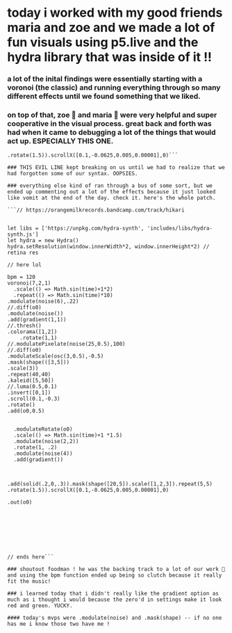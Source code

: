 # today i worked with my good friends maria and zoe and we made a lot of fun visuals using p5.live and the hydra library that was inside of it !!

### a lot of the inital findings were essentially starting with a voronoi (the classic) and running everything through so many different effects until we found something that we liked. 

### on top of that, zoe 🥹 and maria 🥺 were very helpful and super cooperative in the visual process. great back and forth was had when it came to debugging a lot of the things that would act up. ESPECIALLY THIS ONE. 

```.add(solid(.2,0,.3)).mask(shape([20,5]).scale([1,2,3]).repeat(5,5)
.rotate(1.5)).scrollX([0.1,-0.0625,0.005,0.00001],0)```

### THIS EVIL LINE kept breaking on us until we had to realize that we had forgotten some of our syntax. OOPSIES.

### everything else kind of ran through a bus of some sort, but we ended up commenting out a lot of the effects because it just looked like vomit at the end of the day. check it. here's the whole patch.

```// https://orangemilkrecords.bandcamp.com/track/hikari


let libs = ['https://unpkg.com/hydra-synth', 'includes/libs/hydra-synth.js']
let hydra = new Hydra()
hydra.setResolution(window.innerWidth*2, window.innerHeight*2) // retina res

// here lol

bpm = 120
voronoi(7,2,1)
  .scale(() => Math.sin(time)+1*2)
  .repeat(() => Math.sin(time)*10)
.modulate(noise(6),.22)
//.diff(o0)
.modulate(noise())
.add(gradient(1,1))
//.thresh()
.colorama([1,2])
	.rotate(1,1)
//.modulatePixelate(noise(25,0.5),100)
//.diff(o0)
.modulateScale(osc(3,0.5),-0.5)
.mask(shape(([3,5]))
.scale(3))
.repeat(40,40)
.kaleid([5,50])
//.luma(0.5,0.1)
.invert([0,1])
.scroll(0.1,-0.3)
.rotate()
.add(o0,0.5)


  .modulateRotate(o0)
  .scale(() => Math.sin(time)+1 *1.5)
  .modulate(noise(2,2))
  .rotate(1, .2)
  .modulate(noise(4))
  .add(gradient())



.add(solid(.2,0,.3)).mask(shape([20,5]).scale([1,2,3]).repeat(5,5)
.rotate(1.5)).scrollX([0.1,-0.0625,0.005,0.00001],0)

.out(o0)








// ends here```

### shoutout foodman ! he was the backing track to a lot of our work 🦍 and using the bpm function ended up being so clutch because it really fit the music! 

### i learned today that i didn't really like the gradient option as much as i thought i would because the zero'd in settings make it look red and green. YUCKY. 

#### today's mvps were .modulate(noise) and .mask(shape) -- if no one has me i know those two have me !